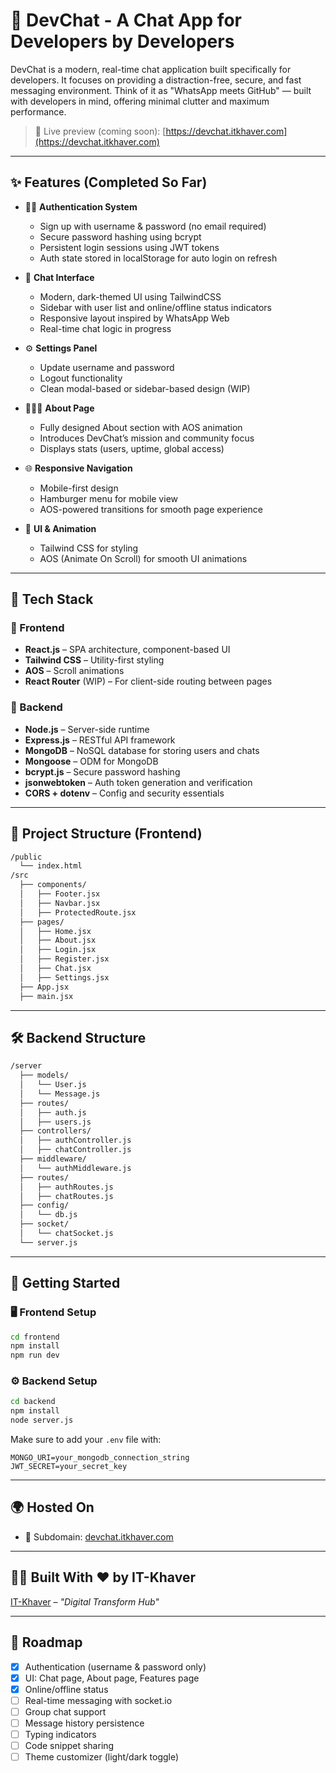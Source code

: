 
# 💬 DevChat - A Chat App for Developers by Developers

DevChat is a modern, real-time chat application built specifically for developers. It focuses on providing a distraction-free, secure, and fast messaging environment. Think of it as "WhatsApp meets GitHub" — built with developers in mind, offering minimal clutter and maximum performance.

> 🔗 Live preview (coming soon): [https://devchat.itkhaver.com](https://devchat.itkhaver.com)

---

## ✨ Features (Completed So Far)

- 🧑‍💻 **Authentication System**
  - Sign up with username & password (no email required)
  - Secure password hashing using bcrypt
  - Persistent login sessions using JWT tokens
  - Auth state stored in localStorage for auto login on refresh

- 💬 **Chat Interface**
  - Modern, dark-themed UI using TailwindCSS
  - Sidebar with user list and online/offline status indicators
  - Responsive layout inspired by WhatsApp Web
  - Real-time chat logic in progress

- ⚙️ **Settings Panel**
  - Update username and password
  - Logout functionality
  - Clean modal-based or sidebar-based design (WIP)

- 🧑‍🤝‍🧑 **About Page**
  - Fully designed About section with AOS animation
  - Introduces DevChat’s mission and community focus
  - Displays stats (users, uptime, global access)

- 🌐 **Responsive Navigation**
  - Mobile-first design
  - Hamburger menu for mobile view
  - AOS-powered transitions for smooth page experience

- 🎨 **UI & Animation**
  - Tailwind CSS for styling
  - AOS (Animate On Scroll) for smooth UI animations

---

## 🧠 Tech Stack

### 🔗 Frontend
- **React.js** – SPA architecture, component-based UI
- **Tailwind CSS** – Utility-first styling
- **AOS** – Scroll animations
- **React Router** (WIP) – For client-side routing between pages

### 🧩 Backend
- **Node.js** – Server-side runtime
- **Express.js** – RESTful API framework
- **MongoDB** – NoSQL database for storing users and chats
- **Mongoose** – ODM for MongoDB
- **bcrypt.js** – Secure password hashing
- **jsonwebtoken** – Auth token generation and verification
- **CORS + dotenv** – Config and security essentials

---

## 📁 Project Structure (Frontend)

```bash
/public
  └── index.html
/src
  ├── components/
  │   ├── Footer.jsx
  │   ├── Navbar.jsx
  │   ├── ProtectedRoute.jsx
  ├── pages/
  │   ├── Home.jsx
  │   ├── About.jsx
  │   ├── Login.jsx
  │   ├── Register.jsx
  │   ├── Chat.jsx
  │   ├── Settings.jsx
  ├── App.jsx
  ├── main.jsx
```

---

## 🛠 Backend Structure

```bash
/server
  ├── models/
  │   └── User.js
  │   └── Message.js
  ├── routes/
  │   ├── auth.js
  │   ├── users.js
  ├── controllers/
  │   ├── authController.js
  │   ├── chatController.js
  ├── middleware/
  │   └── authMiddleware.js
  ├── routes/
  │   ├── authRoutes.js
  │   ├── chatRoutes.js
  ├── config/
  │   └── db.js
  ├── socket/
  │   └── chatSocket.js
  └── server.js
```

---

## 🚀 Getting Started

### 🖥 Frontend Setup
```bash
cd frontend
npm install
npm run dev
```

### ⚙️ Backend Setup
```bash
cd backend
npm install
node server.js
```

Make sure to add your `.env` file with:
```
MONGO_URI=your_mongodb_connection_string
JWT_SECRET=your_secret_key
```

---

## 🌍 Hosted On
- 🔗 Subdomain: [devchat.itkhaver.com](https://devchat.itkhaver.com)


---

## 👨‍💻 Built With ❤️ by IT-Khaver
[IT-Khaver](https://itkhaver.com) – *"Digital Transform Hub"*

---

## 📅 Roadmap

- [x] Authentication (username & password only)
- [x] UI: Chat page, About page, Features page
- [x] Online/offline status
- [ ] Real-time messaging with socket.io
- [ ] Group chat support
- [ ] Message history persistence
- [ ] Typing indicators
- [ ] Code snippet sharing
- [ ] Theme customizer (light/dark toggle)
